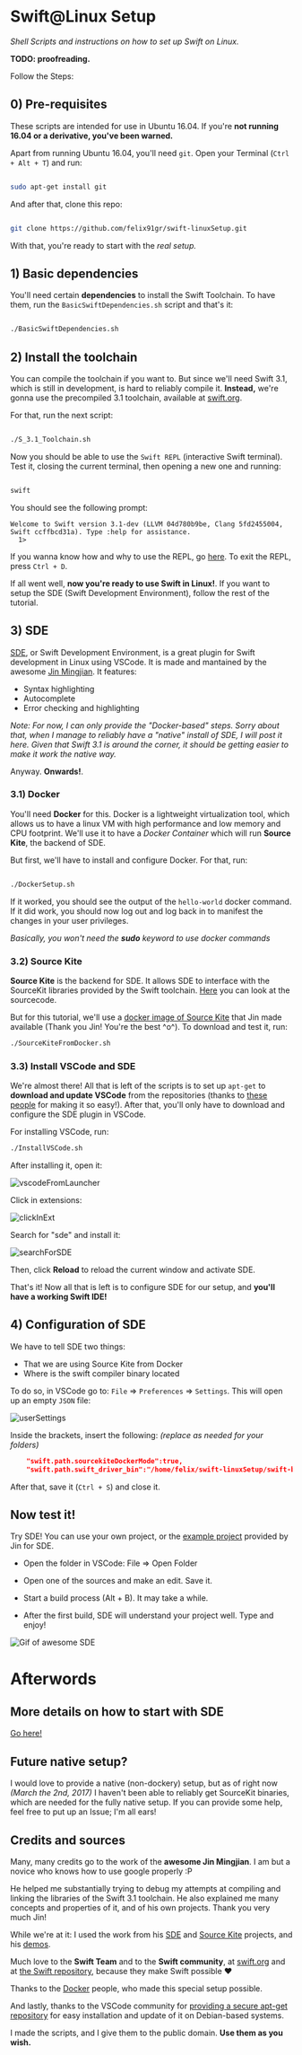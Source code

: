 # Swift@Linux Setup
_Shell Scripts and instructions on how to set up Swift on Linux._

**TODO: proofreading.**

Follow the Steps:

## 0) Pre-requisites 

These scripts are intended for use in Ubuntu 16.04. If you're **not running 16.04 or a derivative, you've been warned.**

Apart from running Ubuntu 16.04, you'll need `git`. Open your Terminal (`Ctrl + Alt + T`) and run:

```bash

sudo apt-get install git

```

And after that, clone this repo:

```bash

git clone https://github.com/felix91gr/swift-linuxSetup.git

```

With that, you're ready to start with the *real setup.*

## 1) Basic dependencies

You'll need certain **dependencies** to install the Swift Toolchain. To have them, run the `BasicSwiftDependencies.sh` script and that's it:

```bash

./BasicSwiftDependencies.sh

```

## 2) Install the toolchain

You can compile the toolchain if you want to. But since we'll need Swift 3.1, which is still in development, is hard to reliably compile it. **Instead,** we're gonna use the precompiled 3.1 toolchain, available at [swift.org](swift.org).

For that, run the next script:

```bash

./S_3.1_Toolchain.sh

```
Now you should be able to use the `Swift REPL` (interactive Swift terminal). Test it, closing the current terminal, then opening a new one and running:

```bash

swift

```

You should see the following prompt:

```console
Welcome to Swift version 3.1-dev (LLVM 04d780b9be, Clang 5fd2455004, Swift ccffbcd31a). Type :help for assistance.
  1>
```
If you wanna know how and why to use the REPL, go [here](https://swift.org/lldb/#why-combine-the-repl-and-debugger). To exit the REPL, press `Ctrl + D`.

If all went well, **now you're ready to use Swift in Linux!**. If you want to setup the SDE (Swift Development Environment), follow the rest of the tutorial.

## 3) SDE

[SDE](https://github.com/jinmingjian/sde), or Swift Development Environment, is a great plugin for Swift development in Linux using VSCode. It is made and mantained by the awesome [Jin Mingjian](https://github.com/jinmingjian). It features:

* Syntax highlighting
* Autocomplete
* Error checking and highlighting

*Note: For now, I can only provide the "Docker-based" steps. Sorry about that, when I manage to reliably have a "native" install of SDE, I will post it here. Given that Swift 3.1 is around the corner, it should be getting easier to make it work the native way.* 

Anyway. **Onwards!**.

### 3.1) Docker

You'll need **Docker** for this. Docker is a lightweight virtualization tool, which allows us to have a linux VM with high performance and low memory and CPU footprint. We'll use it to have a *Docker Container* which will run **Source Kite**, the backend of SDE.

But first, we'll have to install and configure Docker. For that, run:

```bash

./DockerSetup.sh

```
If it worked, you should see the output of the `hello-world` docker command. If it did work, you should now log out and log back in to manifest the changes in your user privileges. 

*Basically, you won't need the __sudo__ keyword to use docker commands*

### 3.2) Source Kite

**Source Kite** is the backend for SDE. It allows SDE to interface with the SourceKit libraries provided by the Swift toolchain. [Here](https://github.com/jinmingjian/sourcekite) you can look at the sourcecode.

But for this tutorial, we'll use a [docker image of Source Kite](https://hub.docker.com/r/jinmingjian/docker-sourcekite/) that Jin made available (Thank you Jin! You're the best ^o^). To download and test it, run:

```bash
./SourceKiteFromDocker.sh
```

### 3.3) Install VSCode and SDE

We're almost there! All that is left of the scripts is to set up `apt-get` to **download and update VSCode** from the repositories (thanks to [these people](https://github.com/Microsoft/vscode/issues/2973) for making it so easy!). After that, you'll only have to download and configure the SDE plugin in VSCode.

For installing VSCode, run:

```bash
./InstallVSCode.sh
```

After installing it, open it:

![vscodeFromLauncher](assets/VSCode_before.png)

Click in extensions:

![clickInExt](assets/VSCode_extensions1.png)

Search for "sde" and install it:

![searchForSDE](assets/VSCode_extensions2.png)

Then, click **Reload** to reload the current window and activate SDE.

That's it! Now all that is left is to configure SDE for our setup, and **you'll have a working Swift IDE!**

## 4) Configuration of SDE

We have to tell SDE two things:

* That we are using Source Kite from Docker
* Where is the swift compiler binary located

To do so, in VSCode go to: `File` => `Preferences` => `Settings`. This will open up an empty `JSON` file:

![userSettings](assets/UserSettings1.png)

Inside the brackets, insert the following: *(replace as needed for your folders)*

```json
    "swift.path.sourcekiteDockerMode":true,
    "swift.path.swift_driver_bin":"/home/felix/swift-linuxSetup/swift-binaries/usr/bin/swift"
```

After that, save it (`Ctrl + S`) and close it.

## Now test it!

Try SDE! You can use your own project, or the [example project](https://github.com/jinmingjian/sde-demos) provided by Jin for SDE.

* Open the folder in VSCode: File => Open Folder

* Open one of the sources and make an edit. Save it.

* Start a build process (Alt + B). It may take a while.

* After the first build, SDE will understand your project well. Type and enjoy!

![Gif of awesome SDE](http://blog.dirac.io/img/2017-01-11/preview.gif)

# Afterwords

## More details on how to start with SDE

[Go here!](http://blog.dirac.io/2017/01/11/get_started_sde.html)

## Future native setup?

I would love to provide a native (non-dockery) setup, but as of right now *(March the 2nd, 2017)* I haven't been able to reliably get SourceKit binaries, which are needed for the fully native setup. If you can provide some help, feel free to put up an Issue; I'm all ears!

## Credits and sources

Many, many credits go to the work of the **awesome Jin Mingjian**. I am but a novice who knows how to use google properly :P

He helped me substantially trying to debug my attempts at compiling and linking the libraries of the Swift 3.1 toolchain. He also explained me many concepts and properties of it, and of his own projects. Thank you very much Jin!

While we're at it: I used the work from his [SDE](https://github.com/jinmingjian/sde) and [Source Kite](https://github.com/jinmingjian/sourcekite) projects, and his [demos](https://github.com/jinmingjian/sde-demos).

Much love to the **Swift Team** and to the **Swift community**, at [swift.org](https://swift.org/) and at [the Swift repository](https://github.com/apple/swift), because they make Swift possible :heart:

Thanks to the [Docker](https://www.docker.com/) people, who made this special setup possible.

And lastly, thanks to the VSCode community for [providing a secure apt-get repository](https://github.com/Microsoft/vscode/issues/2973) for easy installation and update of it on Debian-based systems.

I made the scripts, and I give them to the public domain. **Use them as you wish.**
